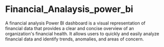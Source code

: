 # Financial_Analaysis_power_bi
A financial analysis Power BI dashboard is a visual representation of financial data that provides a clear and concise overview of an organization's financial health. It allows users to quickly and easily analyze financial data and identify trends, anomalies, and areas of concern.

